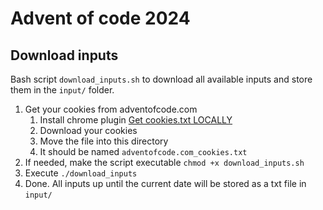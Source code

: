 # Advent of code 2024

## Download inputs
Bash script `download_inputs.sh` to download all available inputs and store them in the `input/` folder.
1. Get your cookies from adventofcode.com
   1. Install chrome plugin [Get cookies.txt LOCALLY](https://chromewebstore.google.com/detail/get-cookiestxt-locally/cclelndahbckbenkjhflpdbgdldlbecc)
   2. Download your cookies
   3. Move the file into this directory
   4. It should be named `adventofcode.com_cookies.txt`
2. If needed, make the script executable `chmod +x download_inputs.sh`
3. Execute `./download_inputs`
4. Done. All inputs up until the current date will be stored as a txt file in `input/`
